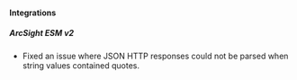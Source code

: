
#### Integrations

##### ArcSight ESM v2

- Fixed an issue where JSON HTTP responses could not be parsed when string values contained quotes.
